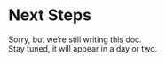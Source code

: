 # Next Steps

Sorry, but we’re still writing this doc.  
Stay tuned, it will appear in a day or two.
